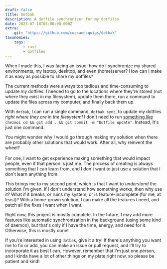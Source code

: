 ```yaml
---
draft: false
title: Dotbak
description: A dotfile synchronizer for my dotfiles
date: 2023-07-18T05:00:00.000Z
extra:
    git: "https://github.com/cogsandsquigs/dotbak"
taxonomies:
    tags:
        - rust
        - dotfiles
---
```


When I made this, I was facing an issue: how do I synchronize my shared environments, my laptop, desktop, and even (home)server? How can I make it as easy as possible to share my dotfiles?

The current methods were always too tedious and time-consuming to update my dotfiles: I needed to go to the locations where they're stored (not where they exist in my filesystem), update them there, run a command to update the files across my computer, and finally back them up.

With `dotbak`, I can run a single command, `dotbak sync`, to update my dotfiles _right where they are in the filesystem!_ I don't need to run [something like](https://www.chezmoi.io/quick-start/#start-using-chezmoi-on-your-current-machine) `chezmoi cd && git add . && git commit -m "Dotfile update"`. Instead, It's just one command.

You might wonder why I would go through making my solution when there are probably other solutions that would work. After all, why reinvent the wheel?\
\
For one, I want to get experience making something that would impact people, even if that person is just me. The process of creating is always something that I can learn from, and I don't want to just use a solution that I don't learn anything from.

This brings me to my second point, which is that I want to _understand_ the solution I'm given. If I don't understand how something works, then why use it? What if it breaks, or ruins my system, or is feature-incomplete (for me, at least)? With a home-grown solution, I can make all the features I need, and patch all the fixes I want when I want.

Right now, this project is mostly complete. In the future, I may add more features like automatic synchronization in the background (using some kind of daemon), but that's only if I have the time, energy, and need for it. Otherwise, this is mostly done!

If you're interested in using `dotbak`, give it a try! If there's anything you want me to fix or add, you can make an issue or pull request, and I'll try to incorporate it as best I can. However, remember that I'm just one person, and I kinda have a lot of other things on my plate right now, so please be patient and kind!
